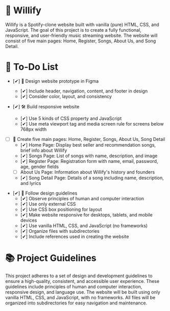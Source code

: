 # 🎵 Willify
Willify is a Spotify-clone website built with vanilla (pure) HTML, CSS, and JavaScript. The goal of this project is to create a fully functional, responsive, and user-friendly music streaming website. The website will consist of five main pages: Home, Register, Songs, About Us, and Song Detail.

# 📝 To-Do List 

- [✔] 🎨 Design website prototype in Figma
  - [✔] Include header, navigation, content, and footer in design
  - [✔] Consider color, layout, and consistency

- [✔] 🛠️ Build responsive website
  - [✔] Use 5 kinds of CSS property and JavaScript
  - [✔] Use meta viewport tag and media screen rule for screens below 768px width

- [ ] 📄 Create five main pages: Home, Register, Songs, About Us, Song Detail
  - [✔] Home Page: Display best seller and recommendation songs, brief info about Willify
  - [✔] Songs Page: List of songs with name, description, and image
  - [✔] Register Page: Registration form with name, email, password, age, gender fields
  - [ ] About Us Page: Information about Willify's history and founders
  - [✔] Song Detail Page: Details of a song including name, description, and lyrics

- [✔] 📏 Follow design guidelines
  - [✔] Observe principles of human and computer interaction
  - [✔] Use only external CSS
  - [✔] Use CSS box positioning for layout
  - [✔] Make website responsive for desktops, tablets, and mobile devices
  - [✔] Use vanilla HTML, CSS, and JavaScript (no frameworks)
  - [✔] Organize files with subdirectories
  - [✔] Include references used in creating the website

# 📚 Project Guidelines
This project adheres to a set of design and development guidelines to ensure a high-quality, consistent, and accessible user experience. These guidelines include principles of human and computer interaction, responsive design, and language use. The website will be built using only vanilla HTML, CSS, and JavaScript, with no frameworks. All files will be organized into subdirectories for easy navigation and maintenance.